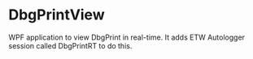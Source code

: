# DbgPrintView
WPF application to view DbgPrint in real-time. It adds ETW Autologger session called DbgPrintRT to do this.
